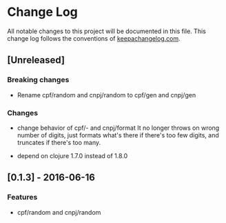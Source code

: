 # Change Log
All notable changes to this project will be documented in this file. This change log follows the conventions of [keepachangelog.com](http://keepachangelog.com/).

## [Unreleased]
### Breaking changes
- Rename cpf/random and cnpj/random to cpf/gen and cnpj/gen

### Changes
- change behavior of cpf/- and cnpj/format
It no longer throws on wrong number of digits, just formats what's there if there's too few digits, and truncates if there's too many.

- depend on clojure 1.7.0 instead of 1.8.0

## [0.1.3] - 2016-06-16
### Features
- cpf/random and cnpj/random
